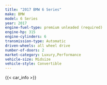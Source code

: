 ```yaml
---
title: "2017 BMW 6 Series"
make: BMW
model: 6 Series
year: 2017
engine-fuel-type: premium unleaded (required)
engine-hp: 315
engine-cylinders: 6
transmission-type: Automatic
driven-wheels: all wheel drive
number-of-doors: 2
market-category: Luxury,Performance
vehicle-size: Midsize
vehicle-style: Convertible
---
```


{{< car_info >}}

